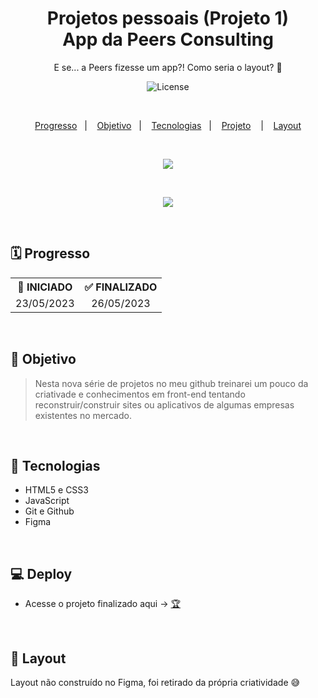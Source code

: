 <h1 align="center">Projetos pessoais (Projeto 1)<br/>App da Peers Consulting</h1>

<p align="center">
E se... a Peers fizesse um app?! Como seria o layout? 💭 
</p>

<p align="center">
  <img alt="License" src="https://img.shields.io/static/v1?label=license&message=MIT&color=49AA26&labelColor=000000">
</p>

</br>

<p align="center">
  <a href="#-Progresso">Progresso</a>&nbsp;&nbsp;&nbsp;|&nbsp;&nbsp;&nbsp;
  <a href="#-Objetivo">Objetivo</a>&nbsp;&nbsp;&nbsp;|&nbsp;&nbsp;&nbsp;
  <a href="#-Tecnologias">Tecnologias</a>&nbsp;&nbsp;&nbsp;|&nbsp;&nbsp;&nbsp;
  <a href="#-Projeto">Projeto</a>
  &nbsp;&nbsp;&nbsp;|&nbsp;&nbsp;&nbsp;
  <a href="#-Layout">Layout</a>
</p>

</br>

<p align = "center">
<img src="https://i.imgur.com/AlHhIYM.png"/>
</p>

<br>

<p align = "center">
<img src="https://i.imgur.com/4qNKlYi.png"/>
</p>

<br>

## 🗓️ Progresso

<div align="center">
  <table>
    <tr align="center">
      <th>🚩 INICIADO</th>
      <th>✅ FINALIZADO</th>
    </tr>
    <tr align="center">
      <td>23/05/2023</td>
      <td>26/05/2023</td>
    </tr>
  </table>
</div>

<br>

## 🎯 Objetivo

> Nesta nova série de projetos no meu github treinarei um pouco da criativade e conhecimentos em front-end tentando reconstruir/construir sites ou aplicativos de algumas empresas existentes no mercado.

<br>

## 🚀 Tecnologias

- HTML5 e CSS3
- JavaScript
- Git e Github
- Figma

<br>

## 💻 Deploy

<p align="justify">

</p>

- Acesse o projeto finalizado aqui -> [🏆](https://pedro-suassuna.github.io/LoginPage_PeersConsulting)

<br>

## 🔖 Layout

Layout não construído no Figma, foi retirado da própria criatividade 😅
